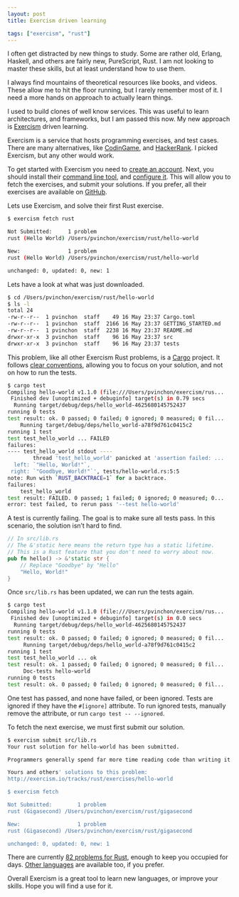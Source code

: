 ```yaml
---
layout: post
title: Exercism driven learning

tags: ["exercism", "rust"]
---
```


I often get distracted by new things to study. Some are rather old, Erlang, Haskell, and others are fairly new, PureScript, Rust. I am not looking to master these skills, but at least understand how to use them.

I always find mountains of theoretical resources like books, and videos. These allow me to hit the floor running, but I rarely remember most of it. I need a more hands on approach to actually learn things.

I used to build clones of well know services. This was useful to learn architectures, and frameworks, but I am passed this now. My new approach is [Exercism](https://exercism.io/) driven learning.

Exercism is a service that hosts programming exercises, and test cases. There are many alternatives, like [CodinGame](https://www.codingame.com/), and [HackerRank](https://www.hackerrank.com/). I picked Exercism, but any other would work.

To get started with Exercism you need to [create an account](https://exercism.io/login). Next, you should install their [command line tool](https://exercism.io/getting-started), and [configure it](https://exercism.io/account/key). This will allow you to fetch the exercises, and submit your solutions. If you prefer, all their exercises are available on [GitHub](https://github.com/exercism).

Lets use Exercism, and solve their first Rust exercise.

```sh
$ exercism fetch rust

Not Submitted:     1 problem
rust (Hello World) /Users/pvinchon/exercism/rust/hello-world

New:               1 problem
rust (Hello World) /Users/pvinchon/exercism/rust/hello-world

unchanged: 0, updated: 0, new: 1
```

Lets have a look at what was just downloaded.

``` sh
$ cd /Users/pvinchon/exercism/rust/hello-world
$ ls -l
total 24
-rw-r--r--  1 pvinchon  staff    49 16 May 23:37 Cargo.toml
-rw-r--r--  1 pvinchon  staff  2166 16 May 23:37 GETTING_STARTED.md
-rw-r--r--  1 pvinchon  staff  2238 16 May 23:37 README.md
drwxr-xr-x  3 pvinchon  staff    96 16 May 23:37 src
drwxr-xr-x  3 pvinchon  staff    96 16 May 23:37 tests
```

This problem, like all other Exercism Rust problems, is a [Cargo](https://doc.rust-lang.org/stable/cargo/) project. It follows [clear conventions](https://github.com/exercism/rust#contributing-a-new-exercise), allowing you to focus on your solution, and not on how to run the tests.

```sh
$ cargo test
Compiling hello-world v1.1.0 (file:///Users/pvinchon/exercism/rus...
 Finished dev [unoptimized + debuginfo] target(s) in 0.79 secs
  Running target/debug/deps/hello_world-4625680145752437
running 0 tests
test result: ok. 0 passed; 0 failed; 0 ignored; 0 measured; 0 fil...
    Running target/debug/deps/hello_world-a78f9d761c0415c2
running 1 test
test test_hello_world ... FAILED
failures:
---- test_hello_world stdout ----
        thread 'test_hello_world' panicked at 'assertion failed: ...
  left: `"Hello, World!"`,
 right: `"Goodbye, World!"`', tests/hello-world.rs:5:5
note: Run with `RUST_BACKTRACE=1` for a backtrace.
failures:
    test_hello_world
test result: FAILED. 0 passed; 1 failed; 0 ignored; 0 measured; 0...
error: test failed, to rerun pass '--test hello-world'
```

A test is currently failing. The goal is to make sure all tests pass. In this scenario, the solution isn’t hard to find.

```rust
// In src/lib.rs
// The &'static here means the return type has a static lifetime.
// This is a Rust feature that you don't need to worry about now.
pub fn hello() -> &'static str {
    // Replace "Goodbye" by "Hello"
    "Hello, World!"
}
```

Once `src/lib.rs` has been updated, we can run the tests again.

```sh
$ cargo test
Compiling hello-world v1.1.0 (file:///Users/pvinchon/exercism/rus...
 Finished dev [unoptimized + debuginfo] target(s) in 0.0 secs
  Running target/debug/deps/hello_world-4625680145752437
running 0 tests
test result: ok. 0 passed; 0 failed; 0 ignored; 0 measured; 0 fil...
     Running target/debug/deps/hello_world-a78f9d761c0415c2
running 1 test
test test_hello_world ... ok
test result: ok. 1 passed; 0 failed; 0 ignored; 0 measured; 0 fil...
     Doc-tests hello-world
running 0 tests
test result: ok. 0 passed; 0 failed; 0 ignored; 0 measured; 0 fil...
```

One test has passed, and none have failed, or been ignored. Tests are ignored if they have the `#[ignore]` attribute. To run ignored tests, manually remove the attribute, or run `cargo test -- --ignored`.

To fetch the next exercise, we must first submit our solution.

```sh
$ exercism submit src/lib.rs
Your rust solution for hello-world has been submitted.

Programmers generally spend far more time reading code than writing it. To benefit the most from this exercise, find 3 or more submissions that you can learn something from, have questions about, or have suggestions for. Post your thoughts and questions in the comments, and start a discussion. Consider revising your solution to incorporate what you learn.

Yours and others' solutions to this problem:
http://exercism.io/tracks/rust/exercises/hello-world

$ exercism fetch

Not Submitted:        1 problem
rust (Gigasecond) /Users/pvinchon/exercism/rust/gigasecond

New:                  1 problem
rust (Gigasecond) /Users/pvinchon/exercism/rust/gigasecond

unchanged: 0, updated: 0, new: 1
```

There are currently [82 problems for Rust](https://exercism.io/tracks/rust/exercises), enough to keep you occupied for days. [Other languages](https://exercism.io/tracks) are available too, if you prefer.

Overall Exercism is a great tool to learn new languages, or improve your skills. Hope you will find a use for it.
